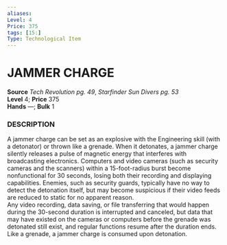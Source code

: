 ```yaml
---
aliases: 
Level: 4
Price: 375
tags: [15:]
Type: Technological Item
---
```


# JAMMER CHARGE

**Source** _Tech Revolution pg. 49_, _Starfinder Sun Divers pg. 53_  
**Level** 4; **Price** 375  
**Hands** —; **Bulk** 1

### DESCRIPTION

A jammer charge can be set as an explosive with the Engineering skill (with a detonator) or thrown like a grenade. When it detonates, a jammer charge silently releases a pulse of magnetic energy that interferes with broadcasting electronics. Computers and video cameras (such as security cameras and the scanners) within a 15-foot-radius burst become nonfunctional for 30 seconds, losing both their recording and displaying capabilities. Enemies, such as security guards, typically have no way to detect the detonation itself, but may become suspicious if their video feeds are reduced to static for no apparent reason.  
Any video recording, data saving, or file transferring that would happen during the 30-second duration is interrupted and canceled, but data that may have existed on the cameras or computers before the grenade was detonated still exist, and regular functions resume after the duration ends. Like a grenade, a jammer charge is consumed upon detonation.